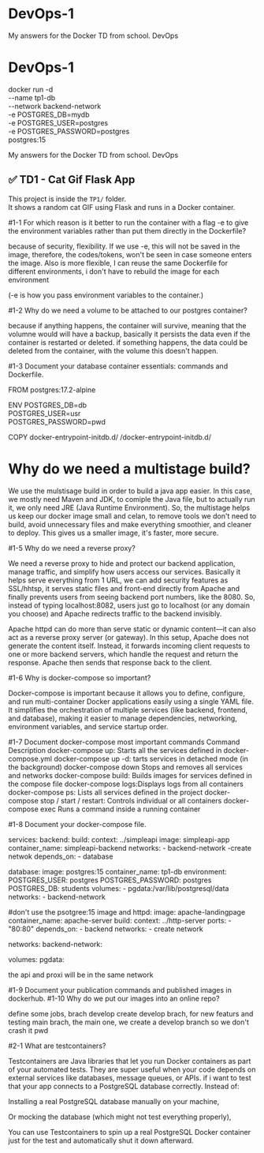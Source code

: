 # DevOps-1
My answers for the Docker TD from school. DevOps
# DevOps-1

docker run -d \
  --name tp1-db \
  --network backend-network \
  -e POSTGRES_DB=mydb \
  -e POSTGRES_USER=postgres \
  -e POSTGRES_PASSWORD=postgres \
  postgres:15

My answers for the Docker TD from school. DevOps

## ✅ TD1 - Cat Gif Flask App

This project is inside the `TP1/` folder.  
It shows a random cat GIF using Flask and runs in a Docker container.

#1-1 For which reason is it better to run the container with a flag -e to give the environment variables rather than put them directly in the Dockerfile?

because of security, flexibility. If we use -e, this will not be saved in the image, therefore, the codes/tokens, won't be seen in case someone enters the image.
Also is more flexible, I can reuse the same Dockerfile for different environments, i don't have to rebuild the image for each environment 

(-e is how you pass environment variables to the container.)

#1-2 Why do we need a volume to be attached to our postgres container?

because if anything happens, the container will survive, meaning that the volumne would will have a backup, basically it persists the data even if the container is restarted or deleted. if something happens, the data could be deleted from the container, with the volume this doesn't happen.

#1-3 Document your database container essentials: commands and Dockerfile.

FROM postgres:17.2-alpine

ENV POSTGRES_DB=db \
    POSTGRES_USER=usr \
    POSTGRES_PASSWORD=pwd

COPY docker-entrypoint-initdb.d/ /docker-entrypoint-initdb.d/

# Why do we need a multistage build?
We use the mulstisage build in order to build a java app easier. In this case, we mostly need Maven and JDK, to comiple the Java file, but to actually run it, we only need JRE (Java Runtime Environment). So, the multistage helps us keep our docker image small and celan, to remove tools we don't need to build, avoid unnecessary files and make everything smoothier, and cleaner to deploy. This gives us a smaller image, it's faster, more secure. 



#1-5 Why do we need a reverse proxy?

We need a reverse proxy to hide and protect our backend application, manage traffic, and simplify how users access our services. Basically it helps serve everything from 1 URL, we can add security features as SSL/hhtsp, it serves static files and front-end directly from Apache and finally prevents users from seeing backend port numbers, like the 8080. So, instead of typing localhost:8082, users just go to localhost (or any domain you choose) and Apache redirects traffic to the backend invisibly.

Apache httpd can do more than serve static or dynamic content—it can also act as a reverse proxy server (or gateway). In this setup, Apache does not generate the content itself. Instead, it forwards incoming client requests to one or more backend servers, which handle the request and return the response. Apache then sends that response back to the client.

#1-6 Why is docker-compose so important?

Docker-compose is important because it allows you to define, configure, and run multi-container Docker applications easily using a single YAML file. It simplifies the orchestration of multiple services (like backend, frontend, and database), making it easier to manage dependencies, networking, environment variables, and service startup order.
 
#1-7 Document docker-compose most important commands
Command	Description
docker-compose up: Starts all the services defined in docker-compose.yml
docker-compose up -d: tarts services in detached mode (in the background)
docker-compose down	Stops and removes all services and networks
docker-compose build: Builds images for services defined in the compose file
docker-compose logs:Displays logs from all containers
docker-compose ps: Lists all services defined in the project
docker-compose stop / start / restart: Controls individual or all containers
docker-compose exec <service> <command>	Runs a command inside a running container

#1-8 Document your docker-compose file.

services:
  backend:
    build:
      context: ../simpleapi
    image: simpleapi-app
    container_name: simpleapi-backend
    networks:
      - backend-network
      -create netwok
    depends_on:
      - database

  database:
    image: postgres:15
    container_name: tp1-db
    environment:
      POSTGRES_USER: postgres
      POSTGRES_PASSWORD: postgres
      POSTGRES_DB: students
    volumes:
      - pgdata:/var/lib/postgresql/data
    networks:
      - backend-network

#don't use the psotgree:15 image and 
  httpd:
    image: apache-landingpage
    container_name: apache-server
    build:
      context: ../http-server
    ports:
      - "80:80"
    depends_on:
      - backend
    networks:
      - create network 

networks:
  backend-network:


volumes:
  pgdata:

  the api and proxi will be in the same network 


  #1-9 Document your publication commands and published images in dockerhub.
#1-10 Why do we put our images into an online repo?


define some jobs, 
brach develop create 
develop brach, for new featurs and testing 
main brach, the main one, we create a develop branch so we don't crash it pwd

#2-1 What are testcontainers?

Testcontainers are Java libraries that let you run Docker containers as part of your automated tests. They are super useful when your code depends on external services like databases, message queues, or APIs. if i want to test that your app connects to a PostgreSQL database correctly. Instead of:

Installing a real PostgreSQL database manually on your machine,

Or mocking the database (which might not test everything properly),

You can use Testcontainers to spin up a real PostgreSQL Docker container just for the test and automatically shut it down afterward.

